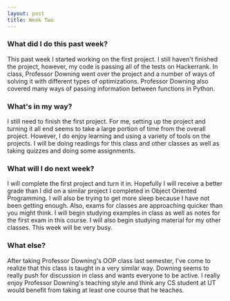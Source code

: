 ```yaml
---
layout: post
title: Week Two
---
```


### What did I do this past week?
This past week I started working on the first project. I still haven't finished the project, however, my code is passing all of the tests on Hackerrank. In class, Professor Downing went over the project and a number of ways of solving it with different types of optimizations. Professor Downing also covered many ways of passing information between functions in Python.

### What's in my way?
I still need to finish the first project. For me, setting up the project and turning it all end seems to take a large portion of time from the overall project. However, I do enjoy learning and using a variety of tools on the projects. I will be doing readings for this class and other classes as well as taking quizzes and doing some assignments.

### What will I do next week?
I will complete the first project and turn it in. Hopefully I will receive a better grade than I did on a similar project I completed in Object Oriented Programming. I will also be trying to get more sleep because I have not been getting enough. Also, exams for classes are approaching quicker than you might think. I will begin studying examples in class as well as notes for the first exam in this course. I will also begin studying material for my other classes. This week will be very busy.

### What else?
After taking Professor Downing's OOP class last semester, I've come to realize that this class is taught in a very similar way. Downing seems to really push for discussion in class and wants everyone to be active. I really enjoy Professor Downing's teaching style and think any CS student at UT would benefit from taking at least one course that he teaches.
